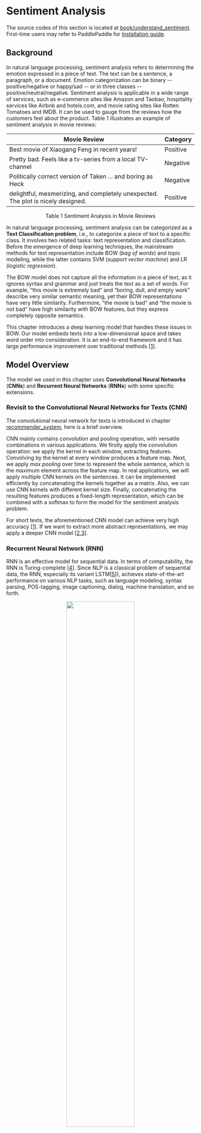 # Sentiment Analysis

The source codes of this section is located at [book/understand_sentiment](https://github.com/PaddlePaddle/book/tree/develop/06.understand_sentiment). First-time users may refer to PaddlePaddle for [Installation guide](https://github.com/PaddlePaddle/book/blob/develop/README.md#running-the-book).

## Background

In natural language processing, sentiment analysis refers to determining the emotion expressed in a piece of text. The text can be a sentence, a paragraph, or a document. Emotion categorization can be binary -- positive/negative or happy/sad -- or in three classes -- positive/neutral/negative. Sentiment analysis is applicable in a wide range of services, such as e-commerce sites like Amazon and Taobao, hospitality services like Airbnb and hotels.com, and movie rating sites like Rotten Tomatoes and IMDB. It can be used to gauge from the reviews how the customers feel about the product. Table 1 illustrates an example of sentiment analysis in movie reviews:

| Movie Review       | Category  |
| --------     | -----  |
| Best movie of Xiaogang Feng in recent years!| Positive |
| Pretty bad. Feels like a tv-series from a local TV-channel     | Negative |
| Politically correct version of Taken ... and boring as Heck| Negative|
|delightful, mesmerizing, and completely unexpected. The plot is nicely designed.|Positive|

<p align="center">Table 1 Sentiment Analysis in Movie Reviews</p>

In natural language processing, sentiment analysis can be categorized as a **Text Classification problem**, i.e., to categorize a piece of text to a specific class. It involves two related tasks: text representation and classification. Before the emergence of deep learning techniques, the mainstream methods for text representation include BOW (*bag of words*) and topic modeling, while the latter contains SVM (*support vector machine*) and LR (*logistic regression*).

The BOW model does not capture all the information in a piece of text, as it ignores syntax and grammar and just treats the text as a set of words. For example, “this movie is extremely bad“ and “boring, dull, and empty work” describe very similar semantic meaning, yet their BOW representations have very little similarity. Furthermore, “the movie is bad“ and “the movie is not bad“ have high similarity with BOW features, but they express completely opposite semantics.

This chapter introduces a deep learning model that handles these issues in BOW. Our model embeds texts into a low-dimensional space and takes word order into consideration. It is an end-to-end framework and it has large performance improvement over traditional methods \[[1](#references)\].

## Model Overview

The model we used in this chapter uses **Convolutional Neural Networks** (**CNNs**) and **Recurrent Neural Networks** (**RNNs**) with some specific extensions.


### Revisit to the Convolutional Neural Networks for Texts (CNN)

The convolutional neural network for texts is introduced in chapter [recommender_system](https://github.com/PaddlePaddle/book/tree/develop/05.recommender_system), here is a brief overview.

CNN mainly contains convolution and pooling operation, with versatile combinations in various applications. We firstly apply the convolution operation: we apply the kernel in each window, extracting features. Convolving by the kernel at every window produces a feature map. Next, we apply *max pooling* over time to represent the whole sentence, which is the maximum element across the feature map. In real applications, we will apply multiple CNN kernels on the sentences. It can be implemented efficiently by concatenating the kernels together as a matrix. Also, we can use CNN kernels with different kernel size. Finally, concatenating the resulting features produces a fixed-length representation, which can be combined with a softmax to form the model for the sentiment analysis problem.

For short texts, the aforementioned CNN model can achieve very high accuracy \[[1](#references)\]. If we want to extract more abstract representations, we may apply a deeper CNN model \[[2](#references),[3](#references)\].

### Recurrent Neural Network (RNN)

RNN is an effective model for sequential data. In terms of computability, the RNN is Turing-complete \[[4](#references)\]. Since NLP is a classical problem of sequential data, the RNN, especially its variant LSTM\[[5](#references)\]), achieves state-of-the-art performance on various NLP tasks, such as language modeling, syntax parsing, POS-tagging, image captioning, dialog, machine translation, and so forth.

<p align="center">
<img src="image/rnn.png" width = "60%" align="center"/><br/>
Figure 1. An illustration of an unfolded RNN in time.
</p>

As shown in Figure 1, we unfold an RNN: at the $t$-th time step, the network takes two inputs: the $t$-th input vector $\vec{x_t}$ and the latent state from the last time-step $\vec{h_{t-1}}$. From those, it computes the latent state of the current step $\vec{h_t}$. This process is repeated until all inputs are consumed. Denoting the RNN as function $f$, it can be formulated as follows:

$$\vec{h_t}=f(\vec{x_t},\vec{h_{t-1}})=\sigma(W_{xh}\vec{x_t}+W_{hh}\vec{h_{t-1}}+\vec{b_h})$$

where $W_{xh}$ is the weight matrix to feed into the latent layer; $W_{hh}$ is the latent-to-latent matrix; $b_h$ is the latent bias and $\sigma$ refers to the $sigmoid$ function.

In NLP, words are often represented as one-hot vectors and then mapped to an embedding. The embedded feature goes through an RNN as input $x_t$ at every time step. Moreover, we can add other layers on top of RNN, such as a deep or stacked RNN. Finally, the last latent state may be used as a feature for sentence classification.

### Long-Short Term Memory (LSTM)

Training an RNN on long sequential data sometimes leads to the gradient vanishing or exploding\[[6](#references)\]. To solve this problem Hochreiter S, Schmidhuber J. (1997) proposed **Long Short Term Memory** (LSTM)\[[5](#references)\]).

Compared to the structure of a simple RNN, an LSTM includes memory cell $c$, input gate $i$, forget gate $f$ and output gate $o$. These gates and memory cells dramatically improve the ability for the network to handle long sequences. We can formulate the **LSTM-RNN**, denoted as a function $F$, as follows：

$$ h_t=F(x_t,h_{t-1})$$

$F$ contains following formulations\[[7](#references)\]：
$$ i_t = \sigma{(W_{xi}x_t+W_{hi}h_{t-1}+W_{ci}c_{t-1}+b_i)} $$
$$ f_t = \sigma(W_{xf}x_t+W_{hf}h_{t-1}+W_{cf}c_{t-1}+b_f) $$
$$ c_t = f_t\odot c_{t-1}+i_t\odot tanh(W_{xc}x_t+W_{hc}h_{t-1}+b_c) $$
$$ o_t = \sigma(W_{xo}x_t+W_{ho}h_{t-1}+W_{co}c_{t}+b_o) $$
$$ h_t = o_t\odot tanh(c_t) $$

In the equation，$i_t, f_t, c_t, o_t$ stand for input gate, forget gate, memory cell and output gate, respectively. $W$ and $b$ are model parameters, $\tanh$ is a hyperbolic tangent, and $\odot$ denotes an element-wise product operation. The input gate controls the magnitude of the new input into the memory cell $c$; the forget gate controls the memory propagated from the last time step; the output gate controls the magnitutde of the output. The three gates are computed similarly with different parameters, and they influence memory cell $c$ separately, as shown in Figure 2:

<p align="center">
<img src="image/lstm_en.png" width = "65%" align="center"/><br/>
Figure 2. LSTM at time step $t$ [7].
</p>

LSTM enhances the ability of considering long-term reliance, with the help of memory cell and gate. Similar structures are also proposed in Gated Recurrent Unit (GRU)\[[8](Reference)\] with a simpler design. **The structures are still similar to RNN, though with some modifications (As shown in Figure 2), i.e., latent status depends on input as well as the latent status of the last time step, and the process goes on recurrently until all inputs are consumed:**

$$ h_t=Recrurent(x_t,h_{t-1})$$
where $Recrurent$ is a simple RNN, GRU or LSTM.

### Stacked Bidirectional LSTM

For vanilla LSTM, $h_t$ contains input information from previous time-step $1..t-1$ context. We can also apply an RNN with reverse-direction to take successive context $t+1…n$ into consideration. Combining constructing deep RNN (deeper RNN can contain more abstract and higher level semantic), we can design structures with deep stacked bidirectional LSTM to model sequential data\[[9](#references)\].

As shown in Figure 3 (3-layer RNN), odd/even layers are forward/reverse LSTM. Higher layers of LSTM take lower-layers LSTM as input, and the top-layer LSTM produces a fixed length vector by max-pooling (this representation considers contexts from previous and successive words for higher-level abstractions). Finally, we concatenate the output to a softmax layer for classification.

<p align="center">
<img src="image/stacked_lstm_en.png" width=450><br/>
Figure 3. Stacked Bidirectional LSTM for NLP modeling.
</p>

## Dataset

We use [IMDB](http://ai.stanford.edu/%7Eamaas/data/sentiment/) dataset for sentiment analysis in this tutorial, which consists of 50,000 movie reviews split evenly into a 25k train set and a 25k test set. In the labeled train/test sets, a negative review has a score <= 4 out of 10, and a positive review has a score >= 7 out of 10.

`paddle.datasets` package encapsulates multiple public datasets, including `cifar`, `imdb`, `mnist`, `moivelens`, and `wmt14`, etc. There's no need for us to manually download and preprocess IMDB.

After issuing a command `python train.py`, training will start immediately. The details will be unpacked by the following sessions to see how it works.


## Model Configuration

Our program starts with importing necessary packages and initializing some global variables:

```python
from __future__ import print_function
import paddle
import paddle.fluid as fluid
from functools import partial
import numpy as np
try:
    from paddle.fluid.contrib.trainer import *
    from paddle.fluid.contrib.inferencer import *
except ImportError:
    print(
        "In the fluid 1.0, the trainer and inferencer are moving to paddle.fluid.contrib",
        file=sys.stderr)
    from paddle.fluid.trainer import *
    from paddle.fluid.inferencer import *

CLASS_DIM = 2
EMB_DIM = 128
HID_DIM = 512
STACKED_NUM = 3
BATCH_SIZE = 128
USE_GPU = False
```

As alluded to in section [Model Overview](#model-overview), here we provide the implementations of both Text CNN and Stacked-bidirectional LSTM models.

### Text Convolution Neural Network (Text CNN)

We create a neural network `convolution_net` as the following snippet code.

Note: `fluid.nets.sequence_conv_pool` includes both convolution and pooling layer operations.

```python
def convolution_net(data, input_dim, class_dim, emb_dim, hid_dim):
    emb = fluid.layers.embedding(
        input=data, size=[input_dim, emb_dim], is_sparse=True)
    conv_3 = fluid.nets.sequence_conv_pool(
        input=emb,
        num_filters=hid_dim,
        filter_size=3,
        act="tanh",
        pool_type="sqrt")
    conv_4 = fluid.nets.sequence_conv_pool(
        input=emb,
        num_filters=hid_dim,
        filter_size=4,
        act="tanh",
        pool_type="sqrt")
    prediction = fluid.layers.fc(
        input=[conv_3, conv_4], size=class_dim, act="softmax")
    return prediction

```
Parameter `input_dim` denotes the dictionary size, and `class_dim` is the number of categories.

The above Text CNN network extracts high-level features and maps them to a vector of the same size as the categories. `paddle.activation.Softmax` function or classifier is then used for calculating the probability of the sentence belonging to each category.


### Stacked bidirectional LSTM

We create a neural network `stacked_lstm_net` as below.

```python
def stacked_lstm_net(data, input_dim, class_dim, emb_dim, hid_dim, stacked_num):

    emb = fluid.layers.embedding(
        input=data, size=[input_dim, emb_dim], is_sparse=True)

    fc1 = fluid.layers.fc(input=emb, size=hid_dim)
    lstm1, cell1 = fluid.layers.dynamic_lstm(input=fc1, size=hid_dim)

    inputs = [fc1, lstm1]

    for i in range(2, stacked_num + 1):
        fc = fluid.layers.fc(input=inputs, size=hid_dim)
        lstm, cell = fluid.layers.dynamic_lstm(
            input=fc, size=hid_dim, is_reverse=(i % 2) == 0)
        inputs = [fc, lstm]

    fc_last = fluid.layers.sequence_pool(input=inputs[0], pool_type='max')
    lstm_last = fluid.layers.sequence_pool(input=inputs[1], pool_type='max')

    prediction = fluid.layers.fc(input=[fc_last, lstm_last],
                                 size=class_dim,
                                 act='softmax')
    return prediction

```
The above stacked bidirectional LSTM network extracts high-level features and maps them to a vector of the same size as the categories. `paddle.activation.Softmax` function or classifier is then used for calculating the probability of the sentence belonging to each category.

To reiterate, we can either invoke `convolution_net` or `stacked_lstm_net`. In below steps, we will go with `convolution_net`.

Next we define an `inference_program` that simply uses `convolution_net` to predict output with the input from `fluid.layer.data`.

```python
def inference_program(word_dict):
    data = fluid.layers.data(
        name="words", shape=[1], dtype="int64", lod_level=1)

    dict_dim = len(word_dict)
    net = convolution_net(data, dict_dim, CLASS_DIM, EMB_DIM, HID_DIM)
    # net = stacked_lstm_net(data, dict_dim, CLASS_DIM, EMB_DIM, HID_DIM, STACKED_NUM)
    return net
```

Then we define a `training_program` that uses the result from `inference_program` to compute the cost with label data.
Also define `optimizer_func` to specify the optimizer.


In the context of supervised learning, labels of the training set are defined in `paddle.layer.data` too. During training, cross-entropy is used as loss function in `paddle.layer.classification_cost` and as the output of the network; During testing, the outputs are the probabilities calculated in the classifier.
First result that returns from the list must be cost.

```python
def train_program(word_dict):
    prediction = inference_program(word_dict)
    label = fluid.layers.data(name="label", shape=[1], dtype="int64")
    cost = fluid.layers.cross_entropy(input=prediction, label=label)
    avg_cost = fluid.layers.mean(cost)
    accuracy = fluid.layers.accuracy(input=prediction, label=label)
    return [avg_cost, accuracy]


def optimizer_func():
    return fluid.optimizer.Adagrad(learning_rate=0.002)
```

## Model Training

### Specify training environment

Specify your training environment, you should specify if the training is on CPU or GPU.

```python
use_cuda = False
place = fluid.CUDAPlace(0) if use_cuda else fluid.CPUPlace()
```

### Datafeeder Configuration

Next we define data feeders for test and train. The feeder reads a `buf_size` of data each time and feed them to the training/testing process.
`paddle.dataset.imdb.train` will yield records during each pass, after shuffling, a batch input of `BATCH_SIZE` is generated for training.

Notice for loading and reading IMDB data, it could take up to 1 minute. Please be patient.

```python

print("Loading IMDB word dict....")
word_dict = paddle.dataset.imdb.word_dict()

print ("Reading training data....")
train_reader = paddle.batch(
    paddle.reader.shuffle(
        paddle.dataset.imdb.train(word_dict), buf_size=25000),
    batch_size=BATCH_SIZE)
```


### Create Trainer

Create a trainer that takes `train_program` as input and specify optimizer function.

```python
trainer = Trainer(
    train_func=partial(train_program, word_dict),
    place=place,
    optimizer_func=optimizer_func)
```

### Feeding Data

`feed_order` is devoted to specifying the correspondence between each yield record and `paddle.layer.data`. For instance, the first column of data generated by `imdb.train` corresponds to `words`.

```python
feed_order = ['words', 'label']
```

### Event Handler

Callback function `event_handler` will be called during training when a pre-defined event happens.
For example, we can check the cost by `trainer.test` when `EndStepEvent` occurs

```python
# Specify the directory path to save the parameters
params_dirname = "understand_sentiment_conv.inference.model"

def event_handler(event):
    if isinstance(event, EndStepEvent):
        print("Step {0}, Epoch {1} Metrics {2}".format(
                event.step, event.epoch, list(map(np.array, event.metrics))))

        if event.step == 10:
            trainer.save_params(params_dirname)
            trainer.stop()
```

### Training

Finally, we invoke `trainer.train` to start training with `num_epochs` and other parameters.

```python
trainer.train(
    num_epochs=1,
    event_handler=event_handler,
    reader=train_reader,
    feed_order=feed_order)
```

## Inference

### Create Inferencer

Initialize Inferencer with `inference_program` and `params_dirname` which is where we save params from training.

```python
inferencer = Inferencer(
        infer_func=partial(inference_program, word_dict),
        param_path=params_dirname,
        place=place)
```

### Create Lod Tensor with test data

To do inference, we pick 3 potential reviews out of our mind as testing data. Feel free to modify any of them.
We map each word in the reviews to id from `word_dict`, replaced by 'unknown' if the word is not in `word_dict`.
Then we create lod data with the id list and use `create_lod_tensor` to create lod tensor.

```python
reviews_str = [
    'read the book forget the movie', 'this is a great movie', 'this is very bad'
]
reviews = [c.split() for c in reviews_str]

UNK = word_dict['<unk>']
lod = []
for c in reviews:
    lod.append([word_dict.get(words, UNK) for words in c])

base_shape = [[len(c) for c in lod]]

tensor_words = fluid.create_lod_tensor(lod, base_shape, place)
```

### Infer

Now we can infer and predict probability of positive or negative from each review above.

```python
results = inferencer.infer({'words': tensor_words})

for i, r in enumerate(results[0]):
    print("Predict probability of ", r[0], " to be positive and ", r[1], " to be negative for review \'", reviews_str[i], "\'")


```

## Conclusion

In this chapter, we use sentiment analysis as an example to introduce applying deep learning models on end-to-end short text classification, as well as how to use PaddlePaddle to implement the model. Meanwhile, we briefly introduce two models for text processing: CNN and RNN. In following chapters, we will see how these models can be applied in other tasks.

## References

1. Kim Y. [Convolutional neural networks for sentence classification](http://arxiv.org/pdf/1408.5882)[J]. arXiv preprint arXiv:1408.5882, 2014.
2. Kalchbrenner N, Grefenstette E, Blunsom P. [A convolutional neural network for modeling sentences](http://arxiv.org/pdf/1404.2188.pdf?utm_medium=App.net&utm_source=PourOver)[J]. arXiv preprint arXiv:1404.2188, 2014.
3. Yann N. Dauphin, et al. [Language Modeling with Gated Convolutional Networks](https://arxiv.org/pdf/1612.08083v1.pdf)[J] arXiv preprint arXiv:1612.08083, 2016.
4. Siegelmann H T, Sontag E D. [On the computational power of neural nets](http://research.cs.queensu.ca/home/akl/cisc879/papers/SELECTED_PAPERS_FROM_VARIOUS_SOURCES/05070215382317071.pdf)[C]//Proceedings of the fifth annual workshop on Computational learning theory. ACM, 1992: 440-449.
5. Hochreiter S, Schmidhuber J. [Long short-term memory](http://web.eecs.utk.edu/~itamar/courses/ECE-692/Bobby_paper1.pdf)[J]. Neural computation, 1997, 9(8): 1735-1780.
6. Bengio Y, Simard P, Frasconi P. [Learning long-term dependencies with gradient descent is difficult](http://www-dsi.ing.unifi.it/~paolo/ps/tnn-94-gradient.pdf)[J]. IEEE transactions on neural networks, 1994, 5(2): 157-166.
7. Graves A. [Generating sequences with recurrent neural networks](http://arxiv.org/pdf/1308.0850)[J]. arXiv preprint arXiv:1308.0850, 2013.
8. Cho K, Van Merriënboer B, Gulcehre C, et al. [Learning phrase representations using RNN encoder-decoder for statistical machine translation](http://arxiv.org/pdf/1406.1078)[J]. arXiv preprint arXiv:1406.1078, 2014.
9. Zhou J, Xu W. [End-to-end learning of semantic role labeling using recurrent neural networks](http://www.aclweb.org/anthology/P/P15/P15-1109.pdf)[C]//Proceedings of the Annual Meeting of the Association for Computational Linguistics. 2015.

<br/>
This tutorial is contributed by <a xmlns:cc="http://creativecommons.org/ns#" href="http://book.paddlepaddle.org" property="cc:attributionName" rel="cc:attributionURL">PaddlePaddle</a>, and licensed under a <a rel="license" href="http://creativecommons.org/licenses/by-sa/4.0/">Creative Commons Attribution-ShareAlike 4.0 International License</a>.
